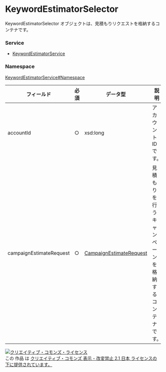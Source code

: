 # KeywordEstimatorSelector
KeywordEstimatorSelector オブジェクトは、見積もりリクエストを格納するコンテナです。
### Service
+ [KeywordEstimatorService](../../services/KeywordEstimatorService.md)

### Namespace
[KeywordEstimatorService#Namespace](../../services/KeywordEstimatorService.md#namespace)

| フィールド | 必須 | データ型 | 説明 |
|---|---|---|---|
| accountId| ○| xsd:long| アカウントIDです。 |
| campaignEstimateRequest| ○| <a href="CampaignEstimateRequest.md">CampaignEstimateRequest</a>| 見積もりを行うキャンペーンを格納するコンテナです。 |

<a rel="license" href="http://creativecommons.org/licenses/by-nd/2.1/jp/"><img alt="クリエイティブ・コモンズ・ライセンス" style="border-width:0" src="https://i.creativecommons.org/l/by-nd/2.1/jp/88x31.png" /></a><br />この 作品 は <a rel="license" href="http://creativecommons.org/licenses/by-nd/2.1/jp/">クリエイティブ・コモンズ 表示 - 改変禁止 2.1 日本 ライセンスの下に提供されています。</a>
